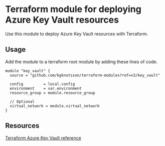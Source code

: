 # Terraform module for deploying Azure Key Vault resources

Use this module to deploy Azure Key Vault resources with Terraform.

## Usage

Add the module to a terraform root module by adding these lines of code.

```
module "key_vault" {
  source = "github.com/kgknutsson/terraform-modules?ref=v3/key_vault"

  config         = local.config
  environment    = var.environment
  resource_group = module.resource_group

  // Optional
  virtual_network = module.virtual_network
}
```

## Resources

[Terraform Azure Key Vault reference](https://registry.terraform.io/providers/hashicorp/azurerm/latest/docs/resources/key_vault)
